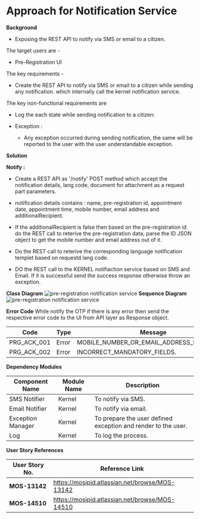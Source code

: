 # Approach for Notification Service

**Background**
- Exposing the REST API to notify via SMS or email to a citizen.

The target users are -
   - Pre-Registration UI

The key requirements -

-   Create the REST API to notify via SMS or email to a citizen while sending any notification. which internally call the kernel notification service.

The key non-functional requirements are

-   Log the each state while sending notification to a citizen:

-   Exception :
    -   Any exception occurred during sending notification, the same will
        be reported to the user with the user understandable exception.

**Solution**

**Notify :**

- Create a REST API as '/notify' POST method which accept the notification details, lang code, document for attachment as a request part parameters.

- notification details contains : name, pre-registration id, appointment date, appointment time, mobile number, email address and additionalRecipient.

- If the additionalRecipient is false then based on the pre-registration id do the REST call to reterive the pre-registration data, parse the ID JSON object to get the mobile number and email address out of it.

- Do the REST call to reterive the corresponding language notification templet based on requestd lang code.

- DO the REST call to the KERNEL notifiaction service based on SMS and Email. If it is successful send the success response otherwise throw an exception. 

**Class Diagram**
![pre-registration notification service](_class_diagram/pre-registration-notify.png)
**Sequence Diagram**
![pre-registration notification service](_sequence_diagram/pre-registration-notify.png)

**Error Code**
 While notify the OTP if there is any error then send the respective error code to the UI from API layer as Response object.

  Code   |       Type  | Message|
-----|----------|-------------|
PRG_ACK_001 |  Error   |   MOBILE_NUMBER_OR_EMAIL_ADDRESS_NOT_FILLED.
PRG_ACK_002 | Error | INCORRECT_MANDATORY_FIELDS.

**Dependency Modules**

Component Name | Module Name | Description | 
-----|----------|-------------|
  SMS Notifier    |   Kernel        |    To notify via SMS.
  Email Notifier | Kernel | To notify via email.
  Exception Manager  |  Kernel     |       To prepare the user defined exception and render to the user.
  Log        |          Kernel         |   To log the process.

**User Story References**

**User Story No.** |  **Reference Link** |
-----|----------|
**MOS-13142**      |     <https://mosipid.atlassian.net/browse/MOS-13142>
**MOS-14510**      |      <https://mosipid.atlassian.net/browse/MOS-14510>
